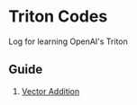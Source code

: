# Triton Codes
Log for learning OpenAI's Triton

## Guide
1. [Vector Addition](./vector_addtion/Vector_Addition.ipynb)
